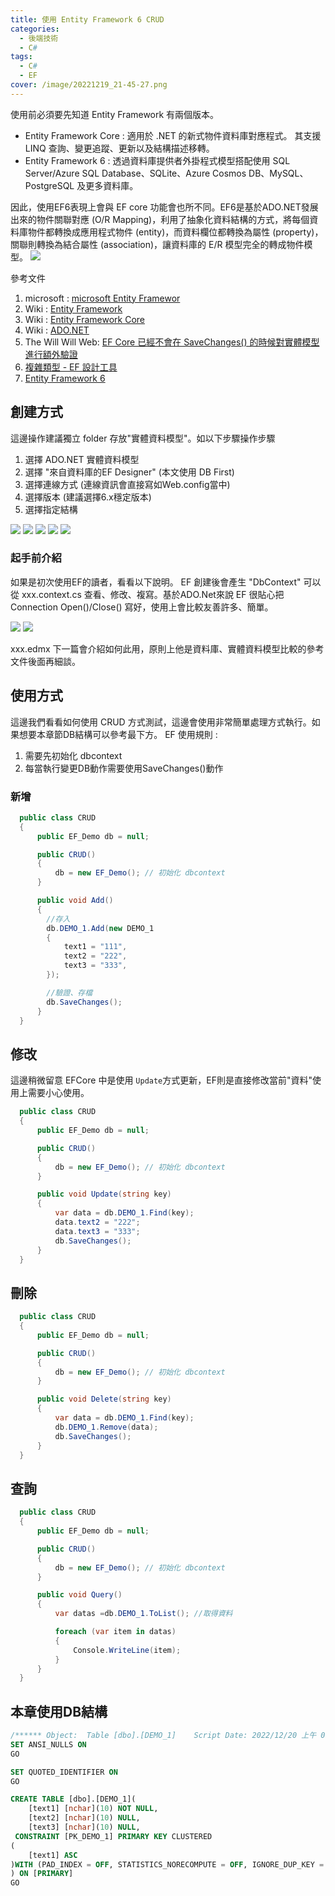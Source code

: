 ```yaml
---
title: 使用 Entity Framework 6 CRUD
categories: 
  - 後端技術
  - C#
tags: 
  - C#
  - EF
cover: /image/20221219_21-45-27.png
---
```

使用前必須要先知道 Entity Framework 有兩個版本。
- Entity Framework Core : 適用於 .NET 的新式物件資料庫對應程式。 其支援 LINQ 查詢、變更追蹤、更新以及結構描述移轉。
- Entity Framework 6 : 透過資料庫提供者外掛程式模型搭配使用 SQL Server/Azure SQL Database、SQLite、Azure Cosmos DB、MySQL、PostgreSQL 及更多資料庫。

因此，使用EF6表現上會與 EF core 功能會也所不同。EF6是基於ADO.NET發展出來的物件關聯對應 (O/R Mapping)，利用了抽象化資料結構的方式，將每個資料庫物件都轉換成應用程式物件 (entity)，而資料欄位都轉換為屬性 (property)，關聯則轉換為結合屬性 (association)，讓資料庫的 E/R 模型完全的轉成物件模型。
![](/image/20221220_09-11-30.png)


參考文件 
1. microsoft : [microsoft Entity Framewor](https://learn.microsoft.com/zh-tw/ef/efcore-and-ef6/)
2. Wiki : [Entity Framework](https://zh.wikipedia.org/wiki/Entity_Framework )
3. Wiki : [Entity Framework Core](https://zh.wikipedia.org/wiki/Entity_Framework_Core)
4. Wiki : [ADO.NET](https://zh.wikipedia.org/wiki/ADO.NET)
5. The Will Will Web: [EF Core 已經不會在 SaveChanges() 的時候對實體模型進行額外驗證](https://blog.miniasp.com/post/2022/04/23/EF-Core-has-no-ValidateOnSaveEnabled-anymore)
6. [複雜類型 - EF 設計工具](https://learn.microsoft.com/zh-tw/ef/ef6/modeling/designer/data-types/complex-types)
7. [Entity Framework 6](https://learn.microsoft.com/en-us/ef/ef6/)


## 創建方式
這邊操作建議獨立 folder 存放"實體資料模型"。如以下步驟操作步驟
1. 選擇 ADO.NET 實體資料模型
2. 選擇 "來自資料庫的EF Designer" (本文使用 DB First) 
3. 選擇連線方式 (連線資訊會直接寫如Web.config當中)
4. 選擇版本 (建議選擇6.x穩定版本)
5. 選擇指定結構

![](/image/20221219_21-32-03.png)
![](/image/20221219_21-32-27.png)
![](/image/20221219_21-32-58.png)
![](/image/20221219_21-33-18.png)
![](/image/20221219_21-33-49.png)

### 起手前介紹
如果是初次使用EF的讀者，看看以下說明。
EF 創建後會產生 "DbContext"  可以從 xxx.context.cs 查看、修改、複寫。基於ADO.Net來說 EF 很貼心把 Connection Open()/Close() 寫好，使用上會比較友善許多、簡單。

![](/image/20221219_22-46-00.png)
![](/image/20221219_21-59-01.png)

xxx.edmx 下一篇會介紹如何此用，原則上他是資料庫、實體資料模型比較的參考文件後面再細談。

## 使用方式
這邊我們看看如何使用 CRUD 方式測試，這邊會使用非常簡單處理方式執行。如果想要本章節DB結構可以參考最下方。
EF 使用規則 :
1. 需要先初始化 dbcontext
2. 每當執行變更DB動作需要使用SaveChanges()動作

### 新增
```cs
  public class CRUD
  {
      public EF_Demo db = null;

      public CRUD()
      {
          db = new EF_Demo(); // 初始化 dbcontext
      }

      public void Add()
      {
        //存入
        db.DEMO_1.Add(new DEMO_1
        {
            text1 = "111",
            text2 = "222",
            text3 = "333",
        });

        //驗證、存檔
        db.SaveChanges();
      }
  }

```

## 修改
這邊稍微留意 EFCore 中是使用 ```Update```方式更新，EF則是直接修改當前"資料"使用上需要小心使用。
```cs
  public class CRUD
  {
      public EF_Demo db = null;

      public CRUD()
      {
          db = new EF_Demo(); // 初始化 dbcontext
      }

      public void Update(string key)
      {
          var data = db.DEMO_1.Find(key);
          data.text2 = "222";
          data.text3 = "333";
          db.SaveChanges();
      }
  }

```

## 刪除
```cs
  public class CRUD
  {
      public EF_Demo db = null;

      public CRUD()
      {
          db = new EF_Demo(); // 初始化 dbcontext
      }

      public void Delete(string key)
      {
          var data = db.DEMO_1.Find(key);
          db.DEMO_1.Remove(data);
          db.SaveChanges();
      }
  }

```

## 查詢
```cs
  public class CRUD
  {
      public EF_Demo db = null;

      public CRUD()
      {
          db = new EF_Demo(); // 初始化 dbcontext
      }

      public void Query()
      {
          var datas =db.DEMO_1.ToList(); //取得資料

          foreach (var item in datas)
          {
              Console.WriteLine(item);
          }
      }
  }

```

## 本章使用DB結構
```SQL
/****** Object:  Table [dbo].[DEMO_1]    Script Date: 2022/12/20 上午 09:59:51 ******/
SET ANSI_NULLS ON
GO

SET QUOTED_IDENTIFIER ON
GO

CREATE TABLE [dbo].[DEMO_1](
	[text1] [nchar](10) NOT NULL,
	[text2] [nchar](10) NULL,
	[text3] [nchar](10) NULL,
 CONSTRAINT [PK_DEMO_1] PRIMARY KEY CLUSTERED 
(
	[text1] ASC
)WITH (PAD_INDEX = OFF, STATISTICS_NORECOMPUTE = OFF, IGNORE_DUP_KEY = OFF, ALLOW_ROW_LOCKS = ON, ALLOW_PAGE_LOCKS = ON, OPTIMIZE_FOR_SEQUENTIAL_KEY = OFF) ON [PRIMARY]
) ON [PRIMARY]
GO
```